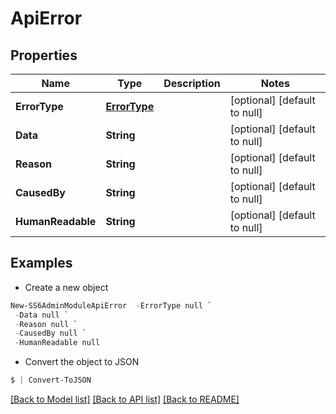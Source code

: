 # ApiError
## Properties

Name | Type | Description | Notes
------------ | ------------- | ------------- | -------------
**ErrorType** | [**ErrorType**](ErrorType.md) |  | [optional] [default to null]
**Data** | **String** |  | [optional] [default to null]
**Reason** | **String** |  | [optional] [default to null]
**CausedBy** | **String** |  | [optional] [default to null]
**HumanReadable** | **String** |  | [optional] [default to null]

## Examples

- Create a new object
```powershell
New-SS6AdminModuleApiError  -ErrorType null `
 -Data null `
 -Reason null `
 -CausedBy null `
 -HumanReadable null
```

- Convert the object to JSON
```powershell
$ | Convert-ToJSON
```


[[Back to Model list]](../README.md#documentation-for-models) [[Back to API list]](../README.md#documentation-for-api-endpoints) [[Back to README]](../README.md)

